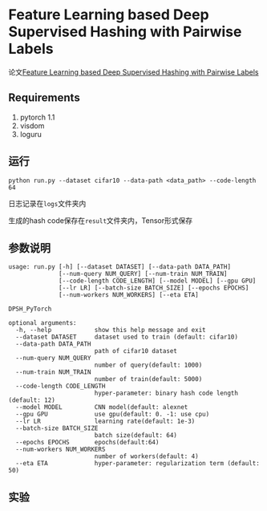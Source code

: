 # Feature Learning based Deep Supervised Hashing with Pairwise Labels

论文[Feature Learning based Deep Supervised Hashing with Pairwise Labels](http://202.119.32.195/cache/1/03/cs.nju.edu.cn/01c07b4c0cb0161455ace83be60f9ffc/IJCAI16_DPSH.pdf)

## Requirements
1. pytorch 1.1
2. visdom
4. loguru

## 运行
`python run.py --dataset cifar10 --data-path <data_path> --code-length 64 `

日志记录在`logs`文件夹内

生成的hash code保存在`result`文件夹内，Tensor形式保存

## 参数说明
```
usage: run.py [-h] [--dataset DATASET] [--data-path DATA_PATH]
              [--num-query NUM_QUERY] [--num-train NUM_TRAIN]
              [--code-length CODE_LENGTH] [--model MODEL] [--gpu GPU]
              [--lr LR] [--batch-size BATCH_SIZE] [--epochs EPOCHS]
              [--num-workers NUM_WORKERS] [--eta ETA]

DPSH_PyTorch

optional arguments:
  -h, --help            show this help message and exit
  --dataset DATASET     dataset used to train (default: cifar10)
  --data-path DATA_PATH
                        path of cifar10 dataset
  --num-query NUM_QUERY
                        number of query(default: 1000)
  --num-train NUM_TRAIN
                        number of train(default: 5000)
  --code-length CODE_LENGTH
                        hyper-parameter: binary hash code length (default: 12)
  --model MODEL         CNN model(default: alexnet
  --gpu GPU             use gpu(default: 0. -1: use cpu)
  --lr LR               learning rate(default: 1e-3)
  --batch-size BATCH_SIZE
                        batch size(default: 64)
  --epochs EPOCHS       epochs(default:64)
  --num-workers NUM_WORKERS
                        number of workers(default: 4)
  --eta ETA             hyper-parameter: regularization term (default: 50)

```

## 实验
